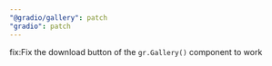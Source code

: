 ```yaml
---
"@gradio/gallery": patch
"gradio": patch
---
```


fix:Fix the download button of the `gr.Gallery()` component to work
